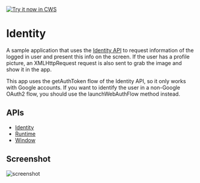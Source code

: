 <a target="_blank" href="https://chrome.google.com/webstore/detail/oficlfehfenioickohognhdhmmcpceil">![Try it now in CWS](https://raw.github.com/GoogleChrome/chrome-extensions-samples/master/apps/tryitnowbutton.png "Click here to install this sample from the Chrome Web Store")</a>


# Identity

A sample application that uses the
[Identity API](https://developer.chrome.com/apps/identity.html) to
request information of the logged in user and present this info on the screen.
If the user has a profile picture, an XMLHttpRequest request is also sent to
grab the image and show it in the app.

This app uses the getAuthToken flow of the Identity API, so it only works with
Google accounts. If you want to identify the user in a non-Google OAuth2 flow,
you should use the launchWebAuthFlow method instead.

## APIs

* [Identity](http://developer.chrome.com/apps/app.identity.html)
* [Runtime](http://developer.chrome.com/apps/app.runtime.html)
* [Window](http://developer.chrome.com/apps/app.window.html)


## Screenshot
![screenshot](/apps/samples/identity/assets/screenshot_1280_800.png)

